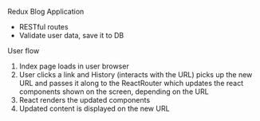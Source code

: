 Redux Blog Application
- RESTful routes
- Validate user data, save it to DB


User flow

1. Index page loads in user browser
2. User clicks a link and History (interacts with the URL) picks up the new URL and passes it along to the ReactRouter which updates the react components shown on the screen, depending on the URL
3. React renders the updated components
4. Updated content is displayed on the new URL